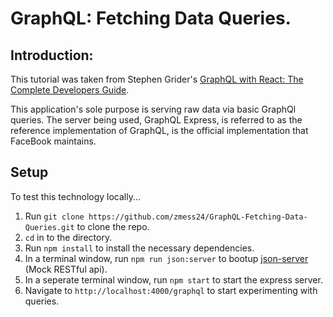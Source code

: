 # GraphQL: Fetching Data Queries.

## Introduction:

This tutorial was taken from Stephen Grider's [GraphQL with React: The Complete Developers Guide](https://www.udemy.com/graphql-with-react-course/).

This application's sole purpose is serving raw data via basic GraphQl queries. The server being used, GraphQL Express, is referred to as the reference implementation of GraphQL, is the official implementation that FaceBook maintains.

## Setup

To test this technology locally...

1. Run `git clone https://github.com/zmess24/GraphQL-Fetching-Data-Queries.git` to clone the repo.
2. `cd` in to the directory.
3. Run `npm install` to install the necessary dependencies.
4. In a terminal window, run `npm run json:server` to bootup [json-server](https://github.com/typicode/json-server) (Mock RESTful api).
5. In a seperate terminal window, run `npm start` to start the express server.
6. Navigate to `http://localhost:4000/graphql` to start experimenting with queries.